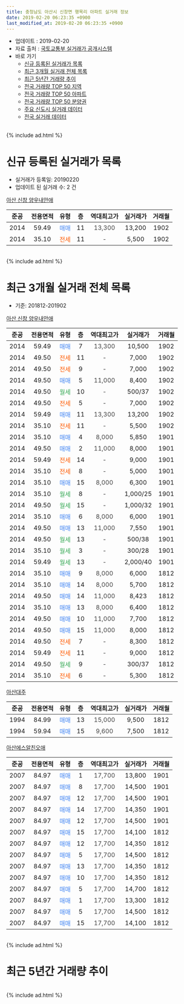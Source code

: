 ```yaml
---
title: 충청남도 아산시 신창면 행목리 아파트 실거래 정보
date: 2019-02-20 06:23:35 +0900
last_modified_at: 2019-02-20 06:23:35 +0900
---
```


* 업데이트 : 2019-02-20
* 자료 출처 : [국토교통부 실거래가 공개시스템](http://rt.molit.go.kr)
* 바로 가기
    * [신규 등록된 실거래가 목록](#신규-등록된-실거래가-목록)
    * [최근 3개월 실거래 전체 목록](#최근-3개월-실거래-전체-목록)
    * [최근 5년간 거래량 추이](#최근-5년간-거래량-추이)
    * [전국 거래량 TOP 50 지역](https://inasie.github.io/apt-trade-info/최근-3개월-전국에서-가장-거래가-많이-발생한-지역)
    * [전국 거래량 TOP 50 아파트](https://inasie.github.io/apt-trade-info/최근-3개월-전국에서-가장-거래가-많이-발생한-아파트)
    * [전국 거래량 TOP 50 분양권](https://inasie.github.io/apt-trade-info/최근-3개월-전국에서-가장-거래가-많이-발생한-분양권)
    * [주요 신도시 실거래 데이터](https://inasie.github.io/apt-trade-info/주요-신도시)
    * [전국 실거래 데이터](https://inasie.github.io/apt-trade-info/전국)
<br>
{% include ad.html %}
<br>

# 신규 등록된 실거래가 목록
* 실거래가 등록일: 20190220
* 업데이트 된 실거래 수: 2 건


[아산 신창 양우내안애](https://search.naver.com/search.naver?query=%EC%B6%A9%EC%B2%AD%EB%82%A8%EB%8F%84+%EC%95%84%EC%82%B0%EC%8B%9C+%EC%8B%A0%EC%B0%BD%EB%A9%B4+%ED%96%89%EB%AA%A9%EB%A6%AC+%EC%95%84%EC%82%B0+%EC%8B%A0%EC%B0%BD+%EC%96%91%EC%9A%B0%EB%82%B4%EC%95%88%EC%95%A0)

|준공|전용면적|유형|층|역대최고가|실거래가|거래월|
|:---:|:---:|:---:|:---:|:---:|:---:|:---:|
|2014|59.49|<span style="color:#4285f3">매매</span>|11|<span style="color:#444444">13,300</span>|13,200|1902|
|2014|35.10|<span style="color:#ff5a00">전세</span>|11|<span style="color:#444444">-</span>|5,500|1902|


<br>
{% include ad.html %}
<br>

# 최근 3개월 실거래 전체 목록
* 기준: 201812-201902


[아산 신창 양우내안애](https://search.naver.com/search.naver?query=%EC%B6%A9%EC%B2%AD%EB%82%A8%EB%8F%84+%EC%95%84%EC%82%B0%EC%8B%9C+%EC%8B%A0%EC%B0%BD%EB%A9%B4+%ED%96%89%EB%AA%A9%EB%A6%AC+%EC%95%84%EC%82%B0+%EC%8B%A0%EC%B0%BD+%EC%96%91%EC%9A%B0%EB%82%B4%EC%95%88%EC%95%A0)

|준공|전용면적|유형|층|역대최고가|실거래가|거래월|
|:---:|:---:|:---:|:---:|:---:|:---:|:---:|
|2014|59.49|<span style="color:#4285f3">매매</span>|7|<span style="color:#444444">13,300</span>|10,500|1902|
|2014|49.50|<span style="color:#ff5a00">전세</span>|11|<span style="color:#444444">-</span>|7,000|1902|
|2014|49.50|<span style="color:#ff5a00">전세</span>|9|<span style="color:#444444">-</span>|7,000|1902|
|2014|49.50|<span style="color:#4285f3">매매</span>|5|<span style="color:#444444">11,000</span>|8,400|1902|
|2014|49.50|<span style="color:#34a853">월세</span>|10|<span style="color:#444444">-</span>|500/37|1902|
|2014|49.50|<span style="color:#ff5a00">전세</span>|5|<span style="color:#444444">-</span>|7,000|1902|
|2014|59.49|<span style="color:#4285f3">매매</span>|11|<span style="color:#444444">13,300</span>|13,200|1902|
|2014|35.10|<span style="color:#ff5a00">전세</span>|11|<span style="color:#444444">-</span>|5,500|1902|
|2014|35.10|<span style="color:#4285f3">매매</span>|4|<span style="color:#444444">8,000</span>|5,850|1901|
|2014|49.50|<span style="color:#4285f3">매매</span>|2|<span style="color:#444444">11,000</span>|8,000|1901|
|2014|59.49|<span style="color:#ff5a00">전세</span>|14|<span style="color:#444444">-</span>|9,000|1901|
|2014|35.10|<span style="color:#ff5a00">전세</span>|8|<span style="color:#444444">-</span>|5,000|1901|
|2014|35.10|<span style="color:#4285f3">매매</span>|15|<span style="color:#444444">8,000</span>|6,300|1901|
|2014|35.10|<span style="color:#34a853">월세</span>|8|<span style="color:#444444">-</span>|1,000/25|1901|
|2014|49.50|<span style="color:#34a853">월세</span>|15|<span style="color:#444444">-</span>|1,000/32|1901|
|2014|35.10|<span style="color:#4285f3">매매</span>|6|<span style="color:#444444">8,000</span>|6,000|1901|
|2014|49.50|<span style="color:#4285f3">매매</span>|13|<span style="color:#444444">11,000</span>|7,550|1901|
|2014|49.50|<span style="color:#34a853">월세</span>|13|<span style="color:#444444">-</span>|500/38|1901|
|2014|35.10|<span style="color:#34a853">월세</span>|3|<span style="color:#444444">-</span>|300/28|1901|
|2014|59.49|<span style="color:#34a853">월세</span>|13|<span style="color:#444444">-</span>|2,000/40|1901|
|2014|35.10|<span style="color:#4285f3">매매</span>|9|<span style="color:#444444">8,000</span>|6,000|1812|
|2014|35.10|<span style="color:#4285f3">매매</span>|14|<span style="color:#444444">8,000</span>|5,700|1812|
|2014|49.50|<span style="color:#4285f3">매매</span>|14|<span style="color:#444444">11,000</span>|8,423|1812|
|2014|35.10|<span style="color:#4285f3">매매</span>|13|<span style="color:#444444">8,000</span>|6,400|1812|
|2014|49.50|<span style="color:#4285f3">매매</span>|10|<span style="color:#444444">11,000</span>|7,700|1812|
|2014|49.50|<span style="color:#4285f3">매매</span>|15|<span style="color:#444444">11,000</span>|8,000|1812|
|2014|49.50|<span style="color:#ff5a00">전세</span>|7|<span style="color:#444444">-</span>|8,300|1812|
|2014|59.49|<span style="color:#ff5a00">전세</span>|11|<span style="color:#444444">-</span>|9,000|1812|
|2014|49.50|<span style="color:#34a853">월세</span>|9|<span style="color:#444444">-</span>|300/37|1812|
|2014|35.10|<span style="color:#ff5a00">전세</span>|6|<span style="color:#444444">-</span>|5,300|1812|

[아산대주](https://search.naver.com/search.naver?query=%EC%B6%A9%EC%B2%AD%EB%82%A8%EB%8F%84+%EC%95%84%EC%82%B0%EC%8B%9C+%EC%8B%A0%EC%B0%BD%EB%A9%B4+%ED%96%89%EB%AA%A9%EB%A6%AC+%EC%95%84%EC%82%B0%EB%8C%80%EC%A3%BC)

|준공|전용면적|유형|층|역대최고가|실거래가|거래월|
|:---:|:---:|:---:|:---:|:---:|:---:|:---:|
|1994|84.99|<span style="color:#4285f3">매매</span>|13|<span style="color:#444444">15,000</span>|9,500|1812|
|1994|59.94|<span style="color:#4285f3">매매</span>|15|<span style="color:#444444">9,600</span>|7,500|1812|

[아산에스알친오애](https://search.naver.com/search.naver?query=%EC%B6%A9%EC%B2%AD%EB%82%A8%EB%8F%84+%EC%95%84%EC%82%B0%EC%8B%9C+%EC%8B%A0%EC%B0%BD%EB%A9%B4+%ED%96%89%EB%AA%A9%EB%A6%AC+%EC%95%84%EC%82%B0%EC%97%90%EC%8A%A4%EC%95%8C%EC%B9%9C%EC%98%A4%EC%95%A0)

|준공|전용면적|유형|층|역대최고가|실거래가|거래월|
|:---:|:---:|:---:|:---:|:---:|:---:|:---:|
|2007|84.97|<span style="color:#4285f3">매매</span>|1|<span style="color:#444444">17,700</span>|13,800|1901|
|2007|84.97|<span style="color:#4285f3">매매</span>|8|<span style="color:#444444">17,700</span>|14,500|1901|
|2007|84.97|<span style="color:#4285f3">매매</span>|12|<span style="color:#444444">17,700</span>|14,500|1901|
|2007|84.97|<span style="color:#4285f3">매매</span>|14|<span style="color:#444444">17,700</span>|14,350|1901|
|2007|84.97|<span style="color:#4285f3">매매</span>|12|<span style="color:#444444">17,700</span>|14,500|1901|
|2007|84.97|<span style="color:#4285f3">매매</span>|15|<span style="color:#444444">17,700</span>|14,100|1812|
|2007|84.97|<span style="color:#4285f3">매매</span>|12|<span style="color:#444444">17,700</span>|14,350|1812|
|2007|84.97|<span style="color:#4285f3">매매</span>|5|<span style="color:#444444">17,700</span>|14,500|1812|
|2007|84.97|<span style="color:#4285f3">매매</span>|13|<span style="color:#444444">17,700</span>|14,350|1812|
|2007|84.97|<span style="color:#4285f3">매매</span>|10|<span style="color:#444444">17,700</span>|14,350|1812|
|2007|84.97|<span style="color:#4285f3">매매</span>|5|<span style="color:#444444">17,700</span>|14,700|1812|
|2007|84.97|<span style="color:#4285f3">매매</span>|1|<span style="color:#444444">17,700</span>|13,300|1812|
|2007|84.97|<span style="color:#4285f3">매매</span>|5|<span style="color:#444444">17,700</span>|14,500|1812|
|2007|84.97|<span style="color:#4285f3">매매</span>|15|<span style="color:#444444">17,700</span>|14,100|1812|


<br>
{% include ad.html %}
<br>

# 최근 5년간 거래량 추이


<div style="width:100%;">
    <canvas id="deal_progress" height="200"></canvas>
</div>

<script>
new Chart(document.getElementById("deal_progress"), {
    type: 'line',
    data: {
        labels: ['201402','201403','201404','201405','201406','201407','201408','201409','201410','201411','201412','201501','201502','201503','201504','201505','201506','201507','201508','201509','201510','201511','201512','201601','201602','201603','201604','201605','201606','201607','201608','201609','201610','201611','201612','201701','201702','201703','201704','201705','201706','201707','201708','201709','201710','201711','201712','201801','201802','201803','201804','201805','201806','201807','201808','201809','201810','201811','201812','201901','201902'],
        datasets: [{
            label: '매매',
            pointRadius: 1,
            data: [8, 5, 7, 4, 9, 8, 3, 16, 1, 5, 10, 28, 13, 24, 23, 20, 21, 11, 17, 19, 20, 20, 14, 9, 14, 10, 12, 13, 11, 17, 18, 12, 25, 13, 12, 9, 11, 12, 6, 13, 10, 6, 7, 4, 7, 12, 11, 13, 10, 20, 9, 5, 5, 10, 5, 9, 10, 15, 17, 10, 3],
            borderColor: "rgba(255, 201, 14, 1)",
            backgroundColor: "rgba(255, 201, 14, 0.5)",
            fill: false,
            lineTension: 0
        },{
            label: '전월세',
            pointRadius: 1,
            data: [2, 5, 2, 0, 2, 3, 9, 14, 33, 39, 49, 41, 39, 25, 20, 14, 11, 10, 11, 11, 9, 5, 7, 16, 19, 13, 9, 19, 19, 15, 17, 22, 20, 19, 20, 11, 15, 12, 16, 16, 10, 11, 12, 8, 8, 14, 7, 19, 15, 10, 6, 10, 14, 7, 9, 7, 9, 12, 4, 7, 5],
            borderColor: "rgba(0, 141, 185, 1)",
            backgroundColor: "rgba(0, 141, 185, 0.5)",
            fill: false,
            lineTension: 0
        }
        ]
    },
    options: {
        responsive: true,
        title: {
            display: false
        },
        tooltips: {
            mode: 'index',
            intersect: false
        },
        hover: {
            mode: 'nearest',
            intersect: true
        },
        scales: {
            xAxes: [{
                display: true,
                scaleLabel: {
                    display: true,
                    labelString: '년/월'
                }
            }],
            yAxes: [{
                display: true,
                ticks: {
                    suggestedMin: 0,
                },
                scaleLabel: {
                    display: true,
                    labelString: '실거래 수'
                }
            }]
        }
    }
});

</script>


<br>
{% include ad.html %}
<br>

